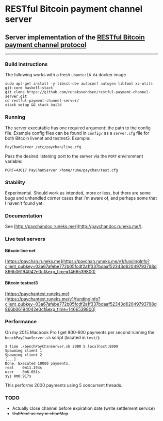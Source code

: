 # RESTful Bitcoin payment channel server
## Server implementation of the [RESTful Bitcoin payment channel protocol](http://paychandoc.runeks.me/)

---

### Build instructions
The following works with a fresh `ubuntu:16.04` docker image

    sudo apt-get install -y libssl-dev autoconf autogen libtool xz-utils git-core haskell-stack
    git clone https://github.com/runeksvendsen/restful-payment-channel-server.git
    cd restful-payment-channel-server/
    stack setup && stack build
    
### Running
The server executable has one required argument: the path to the config file. Example config files can be found in `config/` as a `server.cfg` file for both Bitcoin livenet and testnet3. Example:

    PayChanServer /etc/paychan/live.cfg
    
Pass the desired listening port to the server via the `PORT` environment variable:

    PORT=43617 PayChanServer /home/rune/paychan/test.cfg 

### Stability
Experimental. Should work as intended, more or less, but there are some bugs and unhandled corner cases that I'm aware of, and perhaps some that I haven't found yet.

### Documentation
See [http://paychandoc.runeks.me/](http://paychandoc.runeks.me/).

### Live test servers
#### Bitcoin live net
[https://paychan.runeks.me](https://paychan.runeks.me/v1/fundingInfo?client_pubkey=03a67afebe772b05fcdf2a1f337bdaaf52343d62049793768d866b06194042e0cf&exp_time=1466539800)
#### Bitcoin testnet3
[https://paychantest.runeks.me](https://paychantest.runeks.me/v1/fundingInfo?client_pubkey=03a67afebe772b05fcdf2a1f337bdaaf52343d62049793768d866b06194042e0cf&exp_time=1466539800)

### Performance
On my 2015 Macbook Pro I get 800-900 payments per second running the `benchPayChanServer.sh` script (located in `test/`):

    $ time ./benchPayChanServer.sh 2000 5 localhost:8000
    Spawning client 1
    Spawning client 2
    [...]
    Done. Executed 10000 payments.
    real	0m11.194s
    user	0m6.651s
    sys	0m0.917s

This performs 2000 payments using 5 concurrent threads.

### TODO

* Actually close channel before expiration date (write settlement service)
* ~~OutPoint as key in chanMap~~

